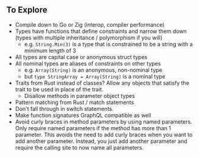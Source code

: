 ## To Explore

- Compile down to Go or Zig (interop, compiler performance)
- Types have functions that define constraints and narrow them down (types with multiple inheritance / polymorphism if you will)
  - e.g. `String.Min(3)` is a type that is constrained to be a string with a minimum length of 3
- All types are capital case or anonymous struct types
- All nominal types are aliases of constraints on other types
  - e.g. `Array(String)` is an anonymous, non-nominal type
  - but `type StringArray = Array(String)` is a nominal type
- Traits from Rust instead of classes? Allow any objects that satisfy the trait to be used in place of the trait.
  - Disallow methods in parameter object types
- Pattern matching from Rust / match statements
- Don't fall through in switch statements.
- Make function signatures GraphQL compatible as well
- Avoid curly braces in method parameters by using named parameters. Only require named parameters if the method has more than 1 parameter. This avoids the need to add curly braces when you want to add another parameter. Instead, you just add another parameter and require the calling site to now name all parameters.
